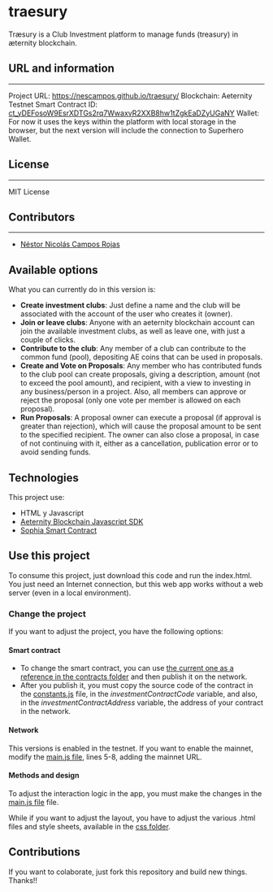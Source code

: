 # traesury
Træsury is a Club Investment platform to manage funds (treasury) in æternity blockchain.

## URL and information
----
Project URL: https://nescampos.github.io/traesury/
Blockchain: Aeternity Testnet
Smart Contract ID: [ct_yDEFosoW9EsrXDTGs2rq7WwaxvR2XXB8hw1tZgkEaDZyUGaNY](https://explorer.testnet.aeternity.io/contracts/transactions/ct_yDEFosoW9EsrXDTGs2rq7WwaxvR2XXB8hw1tZgkEaDZyUGaNY)
Wallet: For now it uses the keys within the platform with local storage in the browser, but the next version will include the connection to Superhero Wallet.

## License
----
MIT License

## Contributors
----
- [Néstor Nicolás Campos Rojas](https://www.linkedin.com/in/nescampos/)

## Available options

What you can currently do in this version is:
- **Create investment clubs**: Just define a name and the club will be associated with the account of the user who creates it (owner).
- **Join or leave clubs**: Anyone with an aeternity blockchain account can join the available investment clubs, as well as leave one, with just a couple of clicks.
- **Contribute to the club**: Any member of a club can contribute to the common fund (pool), depositing AE coins that can be used in proposals.
- **Create and Vote on Proposals**: Any member who has contributed funds to the club pool can create proposals, giving a description, amount (not to exceed the pool amount), and recipient, with a view to investing in any business/person in a project. Also, all members can approve or reject the proposal (only one vote per member is allowed on each proposal).
- **Run Proposals**: A proposal owner can execute a proposal (if approval is greater than rejection), which will cause the proposal amount to be sent to the specified recipient. The owner can also close a proposal, in case of not continuing with it, either as a cancellation, publication error or to avoid sending funds.

## Technologies
This project use:
- HTML y Javascript
- [Aeternity Blockchain Javascript SDK](https://github.com/aeternity/aepp-sdk-js)
- [Sophia Smart Contract](https://docs.aeternity.com/aesophia/)

## Use this project

To consume this project, just download this code and run the index.html. 
You just need an Internet connection, but this web app works without a web server (even in a local environment).

### Change the project
If you want to adjust the project, you have the following options:

#### Smart contract
- To change the smart contract, you can use [the current one as a reference in the contracts folder](./contracts/InvestmentClub.aes) and then publish it on the network.
- After you publish it, you must copy the source code of the contract in the [constants.js](./js/constants.js) file, in the _investmentContractCode_ variable, and also, in the _investmentContractAddress_ variable, the address of your contract in the network.

#### Network
This versions is enabled in the testnet. 
If you want to enable the mainnet, modify the [main.js file](./js/main.js), lines 5-8, adding the mainnet URL.

#### Methods and design
To adjust the interaction logic in the app, you must make the changes in the [main.js file](./js/main.js) file.

While if you want to adjust the layout, you have to adjust the various .html files and style sheets, available in the [css folder](./css).

## Contributions

If you want to colaborate, just fork this repository and build new things. Thanks!!
